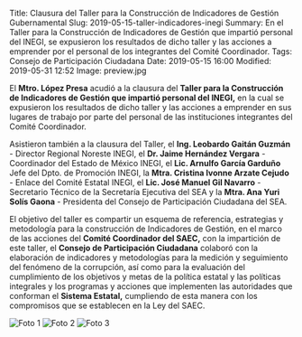 Title: Clausura del Taller para la Construcción de Indicadores de Gestión Gubernamental
Slug: 2019-05-15-taller-indicadores-inegi
Summary: En el Taller para la Construcción de Indicadores de Gestión que impartió personal del INEGI, se expusieron los resultados de dicho taller y las acciones a emprender por el personal de los integrantes del Comité Coordinador.
Tags: Consejo de Participación Ciudadana
Date: 2019-05-15 16:00
Modified: 2019-05-31 12:52
Image: preview.jpg


El **Mtro. López Presa** acudió a la clausura del **Taller para la Construcción de Indicadores de Gestión que impartió personal del INEGI,** en la cual se expusieron los resultados de dicho taller y las acciones a emprender en sus lugares de trabajo por parte del personal de las instituciones integrantes del Comité Coordinador.

Asistieron también a la clausura del Taller, el **Ing. Leobardo Gaitán Guzmán** - Director Regional Noreste INEGI, el **Dr. Jaime Hernández Vergara** - Coordinador del Estado de México INEGI, el **Lic. Arnulfo García Garduño** Jefe del Dpto. de Promoción INEGI, la **Mtra. Cristina Ivonne Arzate Cejudo** - Enlace del Comité Estatal INEGI, el **Lic. José Manuel Gil Navarro** - Secretario Técnico de la Secretaría Ejecutiva del SEA y la **Mtra. Ana Yuri Solís Gaona** - Presidenta del Consejo de Participación Ciudadana del SEA.

El objetivo del taller es compartir un esquema de referencia, estrategias y metodología para la construcción de Indicadores de Gestión, en el marco de las acciones del **Comité Coordinador del SAEC,** con la impartición de este taller, el **Consejo de Participación Ciudadana** colaboró con la elaboración de indicadores y metodologías para la medición y seguimiento del fenómeno de la corrupción, así como para la evaluación del cumplimiento de los objetivos y metas de la política estatal y las políticas integrales y los programas y acciones que implementen las autoridades que conforman el **Sistema Estatal,** cumpliendo de esta manera con los compromisos que se establecen en la Ley del SAEC.

<img class="img-fluid" src="foto-01.jpg" alt="Foto 1">

<img class="img-fluid" src="foto-02.jpg" alt="Foto 2">

<img class="img-fluid" src="foto-03.jpg" alt="Foto 3">
